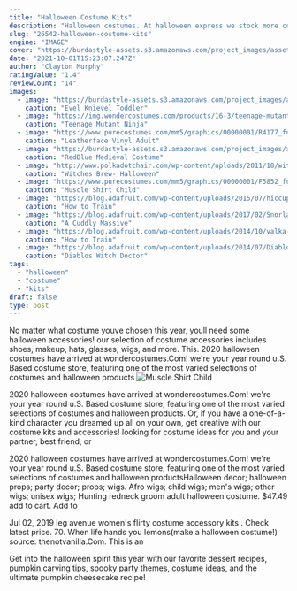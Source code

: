 ```yaml
---
title: "Halloween Costume Kits"
description: "Halloween costumes. At halloween express we stock more costumes in more sizes and more styles than anyone for halloween but as one of the largest costume retailers in the country, we"
slug: "26542-halloween-costume-kits"
engine: "IMAGE"
cover: "https://burdastyle-assets.s3.amazonaws.com/project_images/assets/000/172/816/evel_final_original.jpg?1297272900"
date: "2021-10-01T15:23:07.247Z"
author: "Clayton Murphy"
ratingValue: "1.4"
reviewCount: "14"
images:
  - image: "https://burdastyle-assets.s3.amazonaws.com/project_images/assets/000/172/816/evel_final_original.jpg?1297272900"
    caption: "Evel Knievel Toddler"
  - image: "https://img.wondercostumes.com/products/16-3/teenage-mutant-ninja-turtles-2-boys-costume.jpg"
    caption: "Teenage Mutant Ninja"
  - image: "https://www.purecostumes.com/mm5/graphics/00000001/R4177_full_1.jpg"
    caption: "Leatherface Vinyl Adult"
  - image: "https://burdastyle-assets.s3.amazonaws.com/project_images/assets/000/173/530/redblue_original.jpg?1297546753"
    caption: "RedBlue Medieval Costume"
  - image: "http://www.polkadotchair.com/wp-content/uploads/2011/10/witchesbrew4.jpg"
    caption: "Witches Brew- Halloween"
  - image: "https://www.purecostumes.com/mm5/graphics/00000001/F5852_full_1.jpg"
    caption: "Muscle Shirt Child"
  - image: "https://blog.adafruit.com/wp-content/uploads/2015/07/hiccup-costume-1.jpg"
    caption: "How to Train"
  - image: "https://blog.adafruit.com/wp-content/uploads/2017/02/Snorlax-costume-1.jpg"
    caption: "A Cuddly Massive"
  - image: "https://blog.adafruit.com/wp-content/uploads/2014/10/valka-costume.jpg"
    caption: "How to Train"
  - image: "https://blog.adafruit.com/wp-content/uploads/2014/07/Diablo-witch-doctor.jpg"
    caption: "Diablos Witch Doctor"
tags:
  - "halloween"
  - "costume"
  - "kits"
draft: false
type: post
---
```


No matter what costume youve chosen this year, youll need some halloween accessories! our selection of costume accessories includes shoes, makeup, hats, glasses, wigs, and more. This. 2020 halloween costumes have arrived at wondercostumes.Com! we're your year round u.S. Based costume store, featuring one of the most varied selections of costumes and halloween products
![Muscle Shirt Child](https://www.purecostumes.com/mm5/graphics/00000001/F5852_full_1.jpg "Muscle Shirt Child")

2020 halloween costumes have arrived at wondercostumes.Com! we&#39;re your year round u.S. Based costume store, featuring one of the most varied selections of costumes and halloween products. Or, if you have a one-of-a-kind character you dreamed up all on your own, get creative with our costume kits and accessories! looking for costume ideas for you and your partner, best friend, or
<!--inArticleAds-->

<!--galleryOne-->

2020 halloween costumes have arrived at wondercostumes.Com! we're your year round u.S. Based costume store, featuring one of the most varied selections of costumes and halloween productsHalloween decor; halloween props; party decor; props; wigs. Afro wigs; child wigs; men's wigs; other wigs; unisex wigs;  Hunting redneck groom adult halloween costume. $47.49 add to cart. Add to
<!--inArticleAds-->

<!--galleryTwo-->

Jul 02, 2019 leg avenue women's flirty costume accessory kits . Check latest price.  70. When life hands you lemons(make a halloween costume!) source: thenotvanilla.Com. This is an
<!--galleryThree-->

Get into the halloween spirit this year with our favorite dessert recipes, pumpkin carving tips, spooky party themes, costume ideas, and the ultimate pumpkin cheesecake recipe!